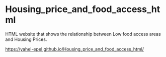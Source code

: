 # Housing_price_and_food_access_html
HTML website that shows the relationship between Low food access areas and Housing Prices.

 https://yahel-epel.github.io/Housing_price_and_food_access_html/
